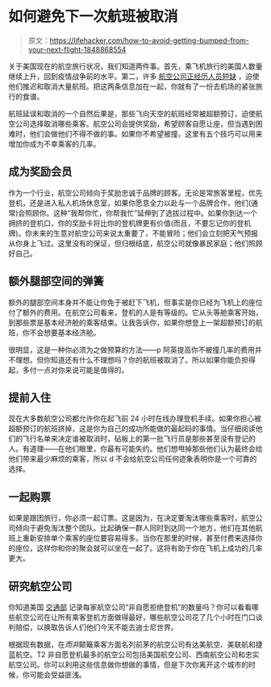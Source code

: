 # 如何避免下一次航班被取消

> 原文：<https://lifehacker.com/how-to-avoid-getting-bumped-from-your-next-flight-1848868554>

关于美国现在的航空旅行状况，我们知道两件事。首先，乘飞机旅行的美国人数量继续上升，回到疫情战争前的水平。第二，许多 [航空公司正经历人员短缺](https://time.com/6164448/weekend-flight-cancellations-jetblue/) ，迫使他们推迟和取消大量航班。把这两条信息加在一起，你就有了一份去机场的紧张旅行的食谱。



航班延误和取消的一个自然后果是，那些飞向天空的航班经常被超额预订，迫使航空公司选择取消哪些乘客。航空公司会提供奖励，希望顾客自愿让座，但当遇到困难时，他们会做他们不得不做的事。如果你不希望被撞，这里有五个技巧可以用来增加你成为不幸乘客的几率。

## 成为奖励会员

作为一个行业，航空公司倾向于奖励忠诚于品牌的顾客。无论是常旅客里程，优先登机，还是进入私人机场休息室，如果你愿意全力以赴与一个品牌合作，他们(通常)会照顾你。这种“我帮你忙，你帮我忙”延伸到了选拔过程中。如果你到达一个拥挤的登机口，你的奖励卡将比你的登机牌更有价值(而且，不要忘记你的登机牌)。你未来的生意对航空公司来说太重要了，不能冒险；他们会立刻把天气预报从你身上飞过。这里没有的保证，但归根结底，航空公司就像暴民家庭；他们照顾好自己。

## 额外腿部空间的弹簧

额外的腿部空间本身并不能让你免于被赶下飞机，但事实是你已经为飞机上的座位付了额外的费用。在航空公司看来，登机的人是有等级的。它从头等舱乘客开始，到那些票是基本经济舱的乘客结束。让我告诉你，如果你想登上一架超额预订的航班，你不会想要基本经济舱。

很明显，这是一种你必须为之做预算的方法——p 阿英提高你不被撞几率的费用并不理想。但你知道还有什么不理想吗？你的航班被取消了。所以如果你能负担得起，多付一点对你来说可能是值得的。

## 提前入住

现在大多数航空公司都允许你在起飞前 24 小时在线办理登机手续。如果你担心被超额预订的航班挤掉，这是你为自己的成功所能做的最起码的事情。当仔细阅读他们的飞行名单来决定谁被取消时，砧板上的第一批飞行员是那些甚至没有登记的人。有道理——在他们眼里，你最有可能失约。他们想甩掉那些他们认为最终会给他们带来最少麻烦的乘客，所以 d 不会给航空公司任何迹象表明你是一个可靠的选择。

## 一起购票

如果是跟团旅行，你必须一起订票。这是因为，在决定要淘汰哪些乘客时，航空公司倾向于避免淘汰整个团队。比起确保一群人同时到达同一个地方，他们在其他航班上重新安排单个乘客的座位要容易得多。当你在那里的时候，甚至付费来选择你的座位，这样你和你的聚会就可以坐在一起了。这将有助于你在飞机上成功的几率更大。

## 研究航空公司

你知道美国 [交通部](https://www.transportation.gov/sites/dot.gov/files/docs/resources/individuals/aviation-consumer-protection/346301/august-2019-atcr.pdf) 记录每家航空公司“非自愿拒绝登机”的数量吗？你可以看看哪些航空公司在让所有乘客登机方面做得最好，哪些航空公司花了几个小时在门口谈判赔偿，以换取告诉人们他们今天不能去迪士尼世界。

根据现有数据，在*而非*颠簸乘客方面名列前茅的航空公司有达美航空、美联航和捷蓝航空。T2 非自愿登机最多的航空公司包括美国航空公司、西南航空公司和忠实航空公司。你可以利用这些信息做你想做的事情，但是下次你离开这个城市的时候，你可能会受益匪浅。